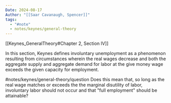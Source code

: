 ```yaml
---
Date: 2024-08-17
Author: "[[Saar Cavanaugh, Spencer]]"
tags:
  - "#note"
  - notes/keynes/general-theory
---
```

[[Keynes_GeneralTheory#Chapter 2, Section IV]]

In this section, Keynes defines involuntary unemployment as a phenomenon resulting from circumstances wherein the real wages decrease and both the aggregate supply and aggregate demand for labor at the give money wage exceeds the given capacity for employment. 

#notes/keynes/general-theory/question Does this mean that, so long as the real wage matches or exceeds the the marginal disutility of labor, involuntary labor should not occur and that "full employment" should be attainable?
